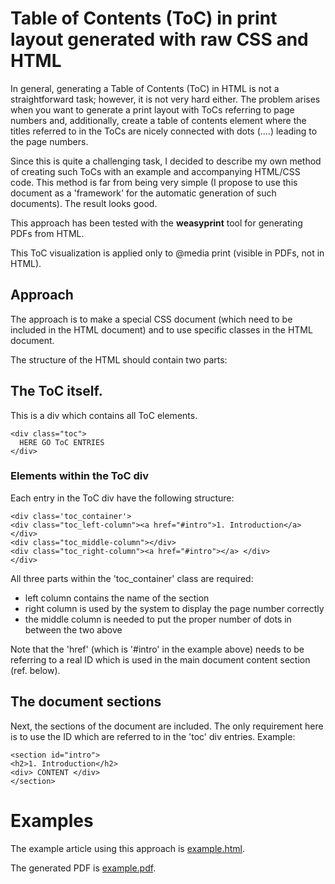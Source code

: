 # Table of Contents (ToC) in print layout generated with raw CSS and HTML  

In general, generating a Table of Contents (ToC) in HTML is not a straightforward task; however, it is not very hard either. The problem arises when you want to generate a print layout with ToCs referring to page numbers and, additionally, create a table of contents element where the titles referred to in the ToCs are nicely connected with dots (....) leading to the page numbers.

Since this is quite a challenging task, I decided to describe my own method of creating such ToCs with an example and accompanying HTML/CSS code. This method is far from being very simple (I propose to use this document as a 'framework' for the automatic generation of such documents). The result looks good.

This approach has been tested with the <b>weasyprint</b> tool for generating PDFs from HTML.

This ToC visualization is applied only to @media print (visible in PDFs, not in HTML).

## Approach

The approach is to make a special CSS document (which need to be included in the HTML document) and to use specific classes in the HTML document.

The structure of the HTML should contain two parts:

## The ToC itself.
This is a div which contains all ToC elements.
 
    <div class="toc">
      HERE GO ToC ENTRIES
    </div>

### Elements within the ToC div

Each entry in the ToC div have the following structure:

    <div class='toc_container'>
	<div class="toc_left-column"><a href="#intro">1. Introduction</a></div>
	<div class="toc_middle-column"></div>
	<div class="toc_right-column"><a href="#intro"></a> </div>
    </div>

All three parts within the 'toc_container' class are required:

- left column contains the name of the section 
- right column is used by the system to display the page number correctly
- the middle column is needed to put the proper number of dots in between the two above
 
Note that the 'href' (which is '#intro' in the example above) needs to be referring to a real ID which is used in the main document content section (ref. below). 


## The document sections 

Next, the sections of the document are included. The only requirement here is to use the ID which are referred to in the 'toc' div entries.
Example:

    <section id="intro">
    <h2>1. Introduction</h2>
    <div> CONTENT </div>
    </section>

# Examples 

The example article using this approach is [example.html](example.html).

The generated PDF is [example.pdf](example.pdf).
